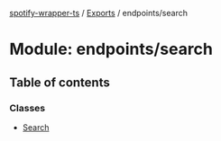 [spotify-wrapper-ts](../README.md) / [Exports](../modules.md) / endpoints/search

# Module: endpoints/search

## Table of contents

### Classes

- [Search](../classes/endpoints_search.Search.md)
